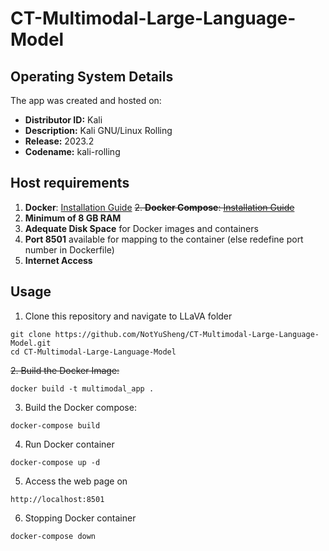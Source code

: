 # CT-Multimodal-Large-Language-Model

## Operating System Details
The app was created and hosted on:
- **Distributor ID:** Kali
- **Description:** Kali GNU/Linux Rolling
- **Release:** 2023.2
- **Codename:** kali-rolling

## Host requirements
1. **Docker**: [Installation Guide](https://docs.docker.com/engine/install/)
~~2. **Docker Compose**: [Installation Guide](https://docs.docker.com/compose/install/)~~
3. **Minimum of 8 GB RAM**
4. **Adequate Disk Space** for Docker images and containers
5. **Port 8501** available for mapping to the container (else redefine port number in Dockerfile)
6. **Internet Access**

## Usage
1.  Clone this repository and navigate to LLaVA folder
```
git clone https://github.com/NotYuSheng/CT-Multimodal-Large-Language-Model.git
cd CT-Multimodal-Large-Language-Model
```

~~2.  Build the Docker Image:~~
```
docker build -t multimodal_app .
```

3.  Build the Docker compose:
```
docker-compose build
```

4.  Run Docker container
```
docker-compose up -d
```
5.  Access the web page on
```
http://localhost:8501
```
6.  Stopping Docker container
```
docker-compose down
```
